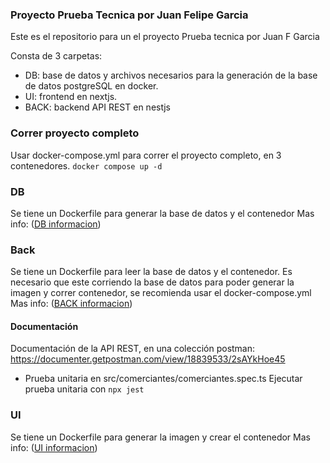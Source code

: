 ### Proyecto Prueba Tecnica por Juan Felipe Garcia

Este es el repositorio para un el proyecto Prueba tecnica por Juan F Garcia

Consta de 3 carpetas:
- DB: base de datos y archivos necesarios para la generación de la base de datos postgreSQL en docker.
- UI: frontend en nextjs.
- BACK: backend API REST en nestjs

### Correr proyecto completo
Usar docker-compose.yml para correr el proyecto completo, en 3 contenedores.
`docker compose up -d`


### DB
Se tiene un Dockerfile para generar la base de datos y el contenedor
Mas info: ([DB informacion](https://github.com/feligarcia/pruebatecnicaOLS/tree/main/DB))

### Back
Se tiene un Dockerfile para leer la base de datos y el contenedor.
Es necesario que este corriendo la base de datos para poder generar la imagen y correr contenedor, se recomienda usar el docker-compose.yml
Mas info: ([BACK informacion](https://github.com/feligarcia/pruebatecnicaOLS/tree/main/BACK))

#### Documentación
Documentación de la API REST, en una colección postman:
https://documenter.getpostman.com/view/18839533/2sAYkHoe45

- Prueba unitaria en src/comerciantes/comerciantes.spec.ts 
    Ejecutar prueba unitaria con `npx jest`

### UI
Se tiene un Dockerfile para generar la imagen y crear el contenedor
Mas info: ([UI informacion](https://github.com/feligarcia/pruebatecnicaOLS/blob/main/UI))
